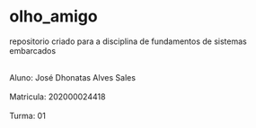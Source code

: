 # olho_amigo
<p> repositorio criado para a disciplina de fundamentos de sistemas embarcados </p>
<br> Aluno: José Dhonatas Alves Sales</br>
<br> Matricula: 202000024418 </br>
<br> Turma: 01 </br>
